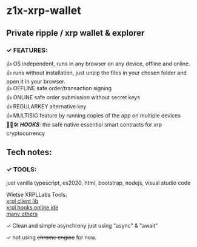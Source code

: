 # z1x-xrp-wallet
## Private ripple / xrp wallet & explorer<br/>


### ✓ FEATURES:


 👍 OS independent, runs in any browser on any device, offline and online.<br/>
 👍 runs without installation, just unzip the files in your chosen folder and open it in your browser.<br/>
 👍 OFFLINE safe order/transaction signing<br/>
 👍 ONLINE safe order submission without secret keys<br/>
 👍 REGULARKEY alternative key<br/>
 👍 MULTISIG feature by running copies of the app on multiple devices<br/>
 🚧👷🛠️ ***HOOKS***: the safe native essential smart contracts for xrp cryptocurrency<br/>




## Tech notes:


### ✓ TOOLS:

  just vanilla typescript, es2020, html, bootstrap, nodejs, visual studio code<br/>

  Wietse XRPLLabs Tools:<br/>
    [xrpl client lib](https://xrpl.org/)<br/>
    [xrpl hooks online ide](http://hooks.xrpl.org)<br/>
    [many others](https://github.com/f1f47a23?tab=stars)<br/>

✓ Clean and simple asynchrony just using "async" & "await" <br/>

✓ not using ~~chrome engine~~ for now.<br/>








